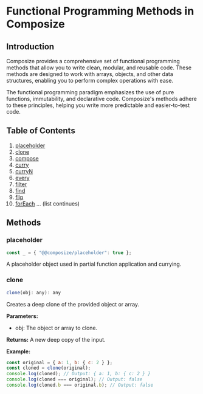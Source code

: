 # Functional Programming Methods in Composize

## Introduction

Composize provides a comprehensive set of functional programming methods that allow you to write clean, modular, and reusable code. These methods are designed to work with arrays, objects, and other data structures, enabling you to perform complex operations with ease.

The functional programming paradigm emphasizes the use of pure functions, immutability, and declarative code. Composize's methods adhere to these principles, helping you write more predictable and easier-to-test code.

## Table of Contents

1. [placeholder](#placeholder)
2. [clone](#clone)
3. [compose](#compose)
4. [curry](#curry)
5. [curryN](#curryn)
6. [every](#every)
7. [filter](#filter)
8. [find](#find)
9. [flip](#flip)
10. [forEach](#foreach)
... (list continues)

## Methods

### placeholder

```js
const _ = { "@@composize/placeholder": true };
```

A placeholder object used in partial function application and currying.

### clone

```js
clone(obj: any): any
```

Creates a deep clone of the provided object or array.

**Parameters:**

- obj: The object or array to clone.

**Returns:** A new deep copy of the input.

**Example:**

```js
const original = { a: 1, b: { c: 2 } };
const cloned = clone(original);
console.log(cloned); // Output: { a: 1, b: { c: 2 } }
console.log(cloned === original); // Output: false
console.log(cloned.b === original.b); // Output: false
```

